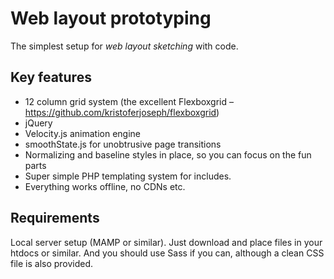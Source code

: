 # Web layout prototyping
The simplest setup for _web layout sketching_ with code.

## Key features
* 12 column grid system (the excellent Flexboxgrid – https://github.com/kristoferjoseph/flexboxgrid)
* jQuery
* Velocity.js animation engine
* smoothState.js for unobtrusive page transitions
* Normalizing and baseline styles in place, so you can focus on the fun parts
* Super simple PHP templating system for includes.
* Everything works offline, no CDNs etc.

## Requirements
Local server setup (MAMP or similar). Just download and place files in your htdocs or similar. And you should use Sass if you can, although a clean CSS file is also provided.